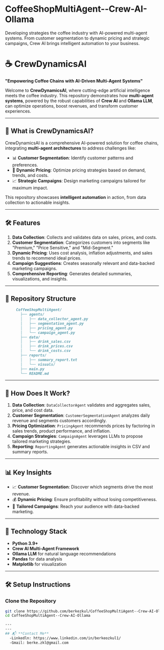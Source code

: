 # CoffeeShopMultiAgent--Crew-AI-Ollama
Developing strategies the coffee industry with AI-powered multi-agent systems. From customer segmentation to dynamic pricing and strategic campaigns, Crew AI brings intelligent automation to your business.

# ☕ CrewDynamicsAI  
**"Empowering Coffee Chains with AI-Driven Multi-Agent Systems"**

Welcome to **CrewDynamicsAI**, where cutting-edge artificial intelligence meets the coffee industry. This repository demonstrates how **multi-agent systems**, powered by the robust capabilities of **Crew AI** and **Ollama LLM**, can optimize operations, boost revenues, and transform customer experiences.

---

## 🚀 What is CrewDynamicsAI?

CrewDynamicsAI is a comprehensive AI-powered solution for coffee chains, integrating **multi-agent architectures** to address challenges like:  
- 📊 **Customer Segmentation**: Identify customer patterns and preferences.  
- 💸 **Dynamic Pricing**: Optimize pricing strategies based on demand, trends, and costs.  
- 📈 **Strategic Campaigns**: Design marketing campaigns tailored for maximum impact.

This repository showcases **intelligent automation** in action, from data collection to actionable insights.

---

## 🛠️ Features

1. **Data Collection**: Collects and validates data on sales, prices, and costs.  
2. **Customer Segmentation**: Categorizes customers into segments like "Premium," "Price Sensitive," and "Mid-Segment."  
3. **Dynamic Pricing**: Uses cost analysis, inflation adjustments, and sales trends to recommend ideal prices.  
4. **Campaign Suggestions**: Creates seasonally relevant and data-backed marketing campaigns.  
5. **Comprehensive Reporting**: Generates detailed summaries, visualizations, and insights.  

---

## 📂 Repository Structure

```markdown
     CoffeeShopMultiAgent/
       ├── agents/
       │   ├── data_collector_agent.py
       │   ├── segmentation_agent.py
       │   ├── pricing_agent.py
       │   └── campaign_agent.py
       ├── data/
       │   ├── drink_sales.csv
       │   ├── drink_prices.csv
       │   └── drink_costs.csv
       ├── reports/
       │   ├── summary_report.txt
       │   └── visuals/
       ├── main.py
       └── README.md
```

---

## 🧠 How Does It Work?

1. **Data Collection**: `DataCollectorAgent` validates and aggregates sales, price, and cost data.  
2. **Customer Segmentation**: `CustomerSegmentationAgent` analyzes daily revenue and segments customers accordingly.  
3. **Pricing Optimization**: `PricingAgent` recommends prices by factoring in sales trends, product performance, and inflation.  
4. **Campaign Strategies**: `CampaignAgent` leverages LLMs to propose tailored marketing strategies.  
5. **Reporting**: `ReportingAgent` generates actionable insights in CSV and summary reports.

---

## 📊 Key Insights

- 📈 **Customer Segmentation**: Discover which segments drive the most revenue.  
- 💰 **Dynamic Pricing**: Ensure profitability without losing competitiveness.  
- 🎯 **Tailored Campaigns**: Reach your audience with data-backed marketing.

---

## 🤖 Technology Stack

- **Python 3.9+**
- **Crew AI Multi-Agent Framework**  
- **Ollama LLM** for natural language recommendations  
- **Pandas** for data analysis  
- **Matplotlib** for visualization

---

## 🛠️ Setup Instructions

### Clone the Repository  
```bash
git clone https://github.com/berkezkul/CoffeeShopMultiAgent--Crew-AI-Ollama.git
cd CoffeeShopMultiAgent--Crew-AI-Ollama

---
---
## 📬 **Contact Me**
  -Linkedln: https://www.linkedin.com/in/berkeozkul1/
  -Gmail: berke.zkl@gmail.com

